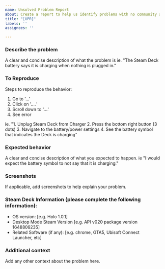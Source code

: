 ```yaml
---
name: Unsolved Problem Report
about: Create a report to help us identify problems with no community solutions
title: "[UPR]"
labels: ''
assignees: ''

---
```


### **Describe the problem**
A clear and concise description of what the problem is ie. "The Steam Deck battery says it is charging when nothing is plugged in."

### **To Reproduce**
Steps to reproduce the behavior:
1. Go to '...'
2. Click on '....'
3. Scroll down to '....'
4. See error

ie.
"1. Unplug Steam Deck from Charger
2. Press the bottom right button (3 dots)
3. Navigate to the battery/power settings
4. See the battery symbol that indicates the Deck is charging"

### **Expected behavior**
A clear and concise description of what you expected to happen. ie "I would expect the battery symbol to not say that it is charging."

### **Screenshots**
If applicable, add screenshots to help explain your problem.

### **Steam Deck Information (please complete the following information):**
 - OS version: [e.g. Holo 1.0.1]
 - Desktop Mode Steam Version [e.g. API v020 package version 1648806235]
 - Related Software (if any): [e.g. chrome, GTA5, Ubisoft Connect Launcher, etc]

### **Additional context**
Add any other context about the problem here.
